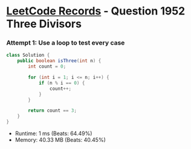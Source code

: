 # [LeetCode Records](../../README.md) - Question 1952 Three Divisors

### Attempt 1: Use a loop to test every case
```java
class Solution {
    public boolean isThree(int n) {
        int count = 0;

        for (int i = 1; i <= n; i++) {
            if (n % i == 0) {
                count++;
            }
        }

        return count == 3;
    }
}
```
- Runtime: 1 ms (Beats: 64.49%)
- Memory: 40.33 MB (Beats: 40.45%)

<br>

